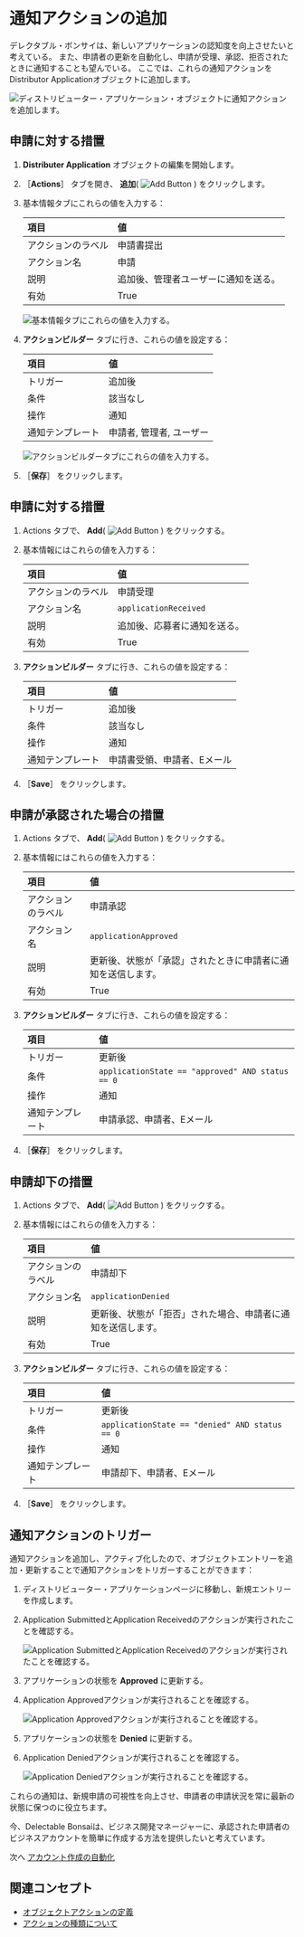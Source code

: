 # 通知アクションの追加

デレクタブル・ボンサイは、新しいアプリケーションの認知度を向上させたいと考えている。 また、申請者の更新を自動化し、申請が受理、承認、拒否されたときに通知することも望んでいる。 ここでは、これらの通知アクションをDistributor Applicationオブジェクトに追加します。

![ディストリビューター・アプリケーション・オブジェクトに通知アクションを追加します。](./adding-notification-actions/images/01.png)

## 申請に対する措置

1. **Distributer Application** オブジェクトの編集を開始します。

1. ［**Actions**］ タブを開き、 **追加**( ![Add Button](../../images/icon-add.png) ) をクリックします。

1. 基本情報タブにこれらの値を入力する：

   | 項目        | 値                  |
   |:--------- |:------------------ |
   | アクションのラベル | 申請書提出              |
   | アクション名    | 申請                 |
   | 説明        | 追加後、管理者ユーザーに通知を送る。 |
   | 有効        | True               |

   ![基本情報タブにこれらの値を入力する。](./adding-notification-actions/images/02.png)

1. **アクションビルダー** タブに行き、これらの値を設定する：

   | 項目       | 値              |
   |:-------- |:-------------- |
   | トリガー     | 追加後            |
   | 条件       | 該当なし           |
   | 操作       | 通知             |
   | 通知テンプレート | 申請者, 管理者, ユーザー |

   ![アクションビルダータブにこれらの値を入力する。](./adding-notification-actions/images/03.png)

1. ［**保存**］ をクリックします。

## 申請に対する措置

1. Actions タブで、 **Add**( ![Add Button](../../images/icon-add.png) ) をクリックする。

1. 基本情報にはこれらの値を入力する：

   | 項目        | 値                     |
   |:--------- |:--------------------- |
   | アクションのラベル | 申請受理                  |
   | アクション名    | `applicationReceived` |
   | 説明        | 追加後、応募者に通知を送る。        |
   | 有効        | True                  |

1. **アクションビルダー** タブに行き、これらの値を設定する：

   | 項目       | 値              |
   |:-------- |:-------------- |
   | トリガー     | 追加後            |
   | 条件       | 該当なし           |
   | 操作       | 通知             |
   | 通知テンプレート | 申請書受領、申請者、Eメール |

1. ［**Save**］ をクリックします。

## 申請が承認された場合の措置

1. Actions タブで、 **Add**( ![Add Button](../../images/icon-add.png) ) をクリックする。

1. 基本情報にはこれらの値を入力する：

   | 項目        | 値                              |
   |:--------- |:------------------------------ |
   | アクションのラベル | 申請承認                           |
   | アクション名    | `applicationApproved`          |
   | 説明        | 更新後、状態が「承認」されたときに申請者に通知を送信します。 |
   | 有効        | True                           |

1. **アクションビルダー** タブに行き、これらの値を設定する：

   | 項目       | 値                                                |
   |:-------- |:------------------------------------------------ |
   | トリガー     | 更新後                                              |
   | 条件       | `applicationState == "approved" AND status == 0` |
   | 操作       | 通知                                               |
   | 通知テンプレート | 申請承認、申請者、Eメール                                    |

1. ［**保存**］ をクリックします。

## 申請却下の措置

1. Actions タブで、 **Add**( ![Add Button](../../images/icon-add.png) ) をクリックする。

1. 基本情報にはこれらの値を入力する：

   | 項目        | 値                              |
   |:--------- |:------------------------------ |
   | アクションのラベル | 申請却下                           |
   | アクション名    | `applicationDenied`            |
   | 説明        | 更新後、状態が「拒否」された場合、申請者に通知を送信します。 |
   | 有効        | True                           |

1. **アクションビルダー** タブに行き、これらの値を設定する：

   | 項目       | 値                                              |
   |:-------- |:---------------------------------------------- |
   | トリガー     | 更新後                                            |
   | 条件       | `applicationState == "denied" AND status == 0` |
   | 操作       | 通知                                             |
   | 通知テンプレート | 申請却下、申請者、Eメール                                  |

1. ［**Save**］ をクリックします。

## 通知アクションのトリガー

通知アクションを追加し、アクティブ化したので、オブジェクトエントリーを追加・更新することで通知アクションをトリガーすることができます：

1. ディストリビューター・アプリケーションページに移動し、新規エントリーを作成します。

1. Application SubmittedとApplication Receivedのアクションが実行されたことを確認する。

   ![Application SubmittedとApplication Receivedのアクションが実行されたことを確認する。](./adding-notification-actions/images/04.png)

1. アプリケーションの状態を **Approved** に更新する。

1. Application Approvedアクションが実行されることを確認する。

   ![Application Approvedアクションが実行されることを確認する。](./adding-notification-actions/images/05.png)

1. アプリケーションの状態を **Denied** に更新する。

1. Application Deniedアクションが実行されることを確認する。

   ![Application Deniedアクションが実行されることを確認する。](./adding-notification-actions/images/06.png)

これらの通知は、新規申請の可視性を向上させ、申請者の申請状況を常に最新の状態に保つのに役立ちます。

今、Delectable Bonsaiは、ビジネス開発マネージャーに、承認された申請者のビジネスアカウントを簡単に作成する方法を提供したいと考えています。

次へ [アカウント作成の自動化](./automating-account-creation.md)

## 関連コンセプト

* [オブジェクトアクションの定義](https://learn.liferay.com/w/dxp/building-applications/objects/creating-and-managing-objects/actions/defining-object-actions)
* [アクションの種類について](https://learn.liferay.com/w/dxp/building-applications/objects/creating-and-managing-objects/actions/understanding-action-types#notification)
